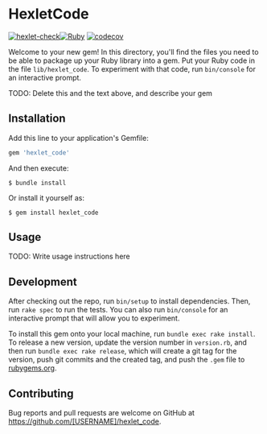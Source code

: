 # HexletCode

[![hexlet-check](https://github.com/fey/rails-project-lvl1/actions/workflows/hexlet-check.yml/badge.svg?branch=master)](https://github.com/fey/rails-project-lvl1/actions/workflows/hexlet-check.yml)[![Ruby](https://github.com/fey/rails-project-lvl1/actions/workflows/main.yml/badge.svg?branch=master)](https://github.com/fey/rails-project-lvl1/actions/workflows/main.yml) [![codecov](https://codecov.io/gh/fey/rails-project-lvl1/branch/master/graph/badge.svg?token=Q7N7SNC9OW)](https://codecov.io/gh/fey/rails-project-lvl1)

Welcome to your new gem! In this directory, you'll find the files you need to be able to package up your Ruby library into a gem. Put your Ruby code in the file `lib/hexlet_code`. To experiment with that code, run `bin/console` for an interactive prompt.

TODO: Delete this and the text above, and describe your gem

## Installation

Add this line to your application's Gemfile:

```ruby
gem 'hexlet_code'
```

And then execute:

    $ bundle install

Or install it yourself as:

    $ gem install hexlet_code

## Usage

TODO: Write usage instructions here

## Development

After checking out the repo, run `bin/setup` to install dependencies. Then, run `rake spec` to run the tests. You can also run `bin/console` for an interactive prompt that will allow you to experiment.

To install this gem onto your local machine, run `bundle exec rake install`. To release a new version, update the version number in `version.rb`, and then run `bundle exec rake release`, which will create a git tag for the version, push git commits and the created tag, and push the `.gem` file to [rubygems.org](https://rubygems.org).

## Contributing

Bug reports and pull requests are welcome on GitHub at https://github.com/[USERNAME]/hexlet_code.
